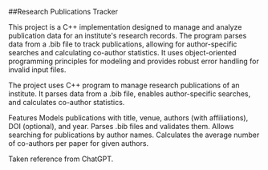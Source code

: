 ##Research Publications Tracker

This project is a C++ implementation designed to manage and analyze publication data for an institute's research records. The program parses data from a .bib file to track publications, allowing for author-specific searches and calculating co-author statistics. It uses object-oriented programming principles for modeling and provides robust error handling for invalid input files.

The project uses C++ program to manage research publications of an institute. It parses data from a .bib file, enables author-specific searches, and calculates co-author statistics.

Features
Models publications with title, venue, authors (with affiliations), DOI (optional), and year.
Parses .bib files and validates them.
Allows searching for publications by author names.
Calculates the average number of co-authors per paper for given authors.


Taken reference from ChatGPT.



